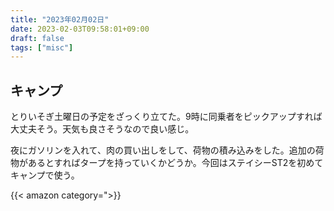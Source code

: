 ```yaml
---
title: "2023年02月02日"
date: 2023-02-03T09:58:01+09:00
draft: false
tags: ["misc"]
---
```


## キャンプ

とりいそぎ土曜日の予定をざっくり立てた。9時に同乗者をピックアップすれば大丈夫そう。天気も良さそうなので良い感じ。

夜にガソリンを入れて、肉の買い出しをして、荷物の積み込みをした。追加の荷物があるとすればタープを持っていくかどうか。今回はステイシーST2を初めてキャンプで使う。

{{< amazon category=">}}
